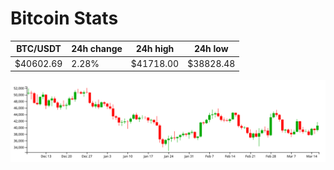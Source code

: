 # Bitcoin Stats

BTC/USDT|24h change|24h high|24h low|
|---|---|---|---|
|$40602.69|2.28%|$41718.00|$38828.48|

<img src="./chart.svg">
